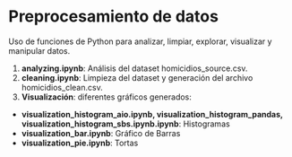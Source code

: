# Preprocesamiento de datos
Uso de funciones de Python para analizar, limpiar, explorar, visualizar y manipular datos.
1. **analyzing.ipynb**: Análisis del dataset homicidios_source.csv.
2. **cleaning.ipynb**: Limpieza del dataset y generación del archivo homicidios_clean.csv.
3. **Visualización**: diferentes gráficos generados:
- **visualization_histogram_aio.ipynb, visualization_histogram_pandas, visualization_histogram_sbs.ipynb.ipynb**: Histogramas
- **visualization_bar.ipynb**: Gráfico de Barras
- **visualization_pie.ipynb**: Tortas
